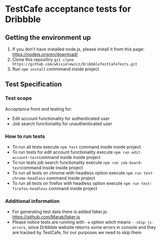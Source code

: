 # TestCafe acceptance tests for Dribbble

## Getting the environment up
1. If you don't have installed node.js, please install it from this page: https://nodejs.org/en/download/
2. Clone this repositiry  `git clone https://github.com/wkisielewicz/DribbbleTestCafeTests.git`
3. Run `npm install` commmand inside project

## Test Specification

### Test scope
Acceptance front end testing for:
 - Edit account functionality for authenticated user
 - Job search functionality for unauthenticated user

### How to run tests
- To run all tests execute `npm test` command inside inside project
- To run tests for edit account functionality execute `npm run edit-account-test`command inside inside project
- To run tests job search functionality execute `npm run job-board-test`command inside inside project
- To run all tests on chrome with headless option execute `npm run test-chrome-headless` command inside project
- To run all tests on firefox with headless option execute `npm run test-firefox-headless` command inside project

### Additional information
- For generating test data there is added faker.js: https://github.com/Marak/faker.js
- Please notice tests are running with `-e` option witch means `--skip-js-errors`, since Dribbble website returns some errors in console and they are tracked by TestCafe, for our purposes we need to skip them


